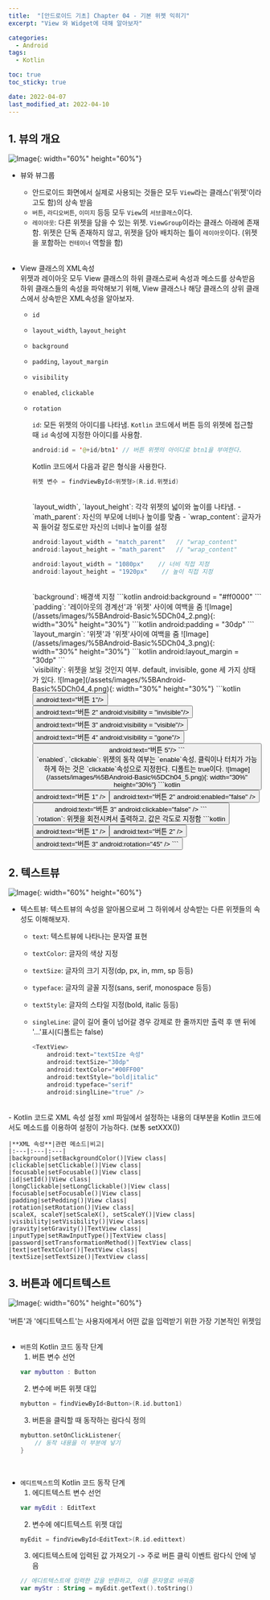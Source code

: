 ```yaml
---
title:  "[안드로이드 기초] Chapter 04 - 기본 위젯 익히기"
excerpt: "View 와 Widget에 대해 알아보자"

categories:
  - Android
tags:
  - Kotlin

toc: true
toc_sticky: true

date: 2022-04-07
last_modified_at: 2022-04-10
---
```

## 1. 뷰의 개요
![Image](/assets/images/%5BAndroid-Basic%5DCh04_1.png){: width="60%" height="60%"}
<br>

- 뷰와 뷰그룹
  - 안드로이드 화면에서 실제로 사용되는 것들은 모두 `View`라는 클래스('위젯'이라고도 함)의 상속 받음  
  - `버튼`, `라디오버튼`, `이미지` 등등 모두 `View`의 `서브클래스`이다.  
  - `레이아웃`: 다른 위젯을 담을 수 있는 위젯. `ViewGroup`이라는 클래스 아래에 존재함. 위젯은 단독 존재하지 않고, 위젯을 담아 배치하는 틀이 `레이아웃`이다. (위젯을 포함하는 `컨테이너` 역할을 함)
<br><br>

- View 클래스의 XML속성  
위젯과 레이아웃 모두 View 클래스의 하위 클래스로써 속성과 메소드를 상속받음  
하위 클래스들의 속성을 파악해보기 위해, View 클래스나 해당 클래스의 상위 클래스에서 상속받은 XML속성을 알아보자.
  - `id`
  - `layout_width`, `layout_height`
  - `background`
  - `padding`, `layout_margin`
  - `visibility`
  - `enabled`, `clickable`
  - `rotation`

    `id`: 모든 위젯의 아이디를 나타냄. `Kotlin` 코드에서 버튼 등의 위젯에 접근할 때 `id` 속성에 지정한 아이디를 사용함.  

    ```kotlin
    android:id = '@+id/btn1' // 버튼 위젯의 아이디로 btn1을 부여한다.
    ```

    Kotlin 코드에서 다음과 같은 형식을 사용한다.
    ```kotlin
    위젯 변수 = findViewById<위젯형>(R.id.위젯id)
    ```  
    <br>
    `layout_width`, `layout_height`: 각각 위젯의 넓이와 높이를 나타냄.
    - `math_parent`: 자신의 부모에 너비나 높이를 맞춤
    - `wrap_content`: 글자가 꼭 들어갈 정도로만 자신의 너비나 높이를 설정

    ```kotlin
    android:layout_width = "match_parent"   // "wrap_content"
    android:layout_height = "math_parent"   // "wrap_content"

    android:layout_width = "1080px"    // 너비 직접 지정
    android:layout_height = "1920px"    // 높이 직접 지정
    ```
    <br>
    `background`: 배경색 지정  
    ```kotlin
    android:background = "#ff0000"
    ```
    <br>
    `padding`: '레이아웃의 경계선'과 '위젯' 사이에 여백을 줌  
    ![Image](/assets/images/%5BAndroid-Basic%5DCh04_2.png){: width="30%" height="30%"}
    ```kotlin
    android:padding = "30dp"
    ```
    <br>
    `layout_margin`: '위젯'과 '위젯'사이에 여백을 줌  
    ![Image](/assets/images/%5BAndroid-Basic%5DCh04_3.png){: width="30%" height="30%"}
    ```kotlin
    android:layout_margin = "30dp"
    ```
    <br>
    `visibility`: 위젯을 보일 것인지 여부. default, invisible, gone 세 가지 상태가 있다.  
    ![Image](/assets/images/%5BAndroid-Basic%5DCh04_4.png){: width="30%" height="30%"}
    ```kotlin
    <Button>
        android:text="버튼 1"/>
    <Button>
        android:text="버튼 2"
        android:visibility = "invisible"/>
    <Button>
        android:text="버튼 3"
        android:visibility = "visible"/>
    <Button>
        android:text="버튼 4"
        android:visibility = "gone"/>
    <Button>
        android:text="버튼 5"/>
    ```
    <br>
    `enabled`, `clickable`: 위젯의 동작 여부는 `enable`속성, 클릭이나 터치가 가능하게 하는 것은 `clickable`속성으로 지정한다. 디폴트는 true이다.  
    ![Image](/assets/images/%5BAndroid-Basic%5DCh04_5.png){: width="30%" height="30%"}
    ```kotlin
    <!-- enable은 버튼이 불투명하게 변함 -->
    <Button>
        android:text="버튼 1" />
    <Button>
        android:text="버튼 2"
        android:enabled="false" />
    <Button>
        android:text="버튼 3"
        android:clickable="false" />
    ```
    <br>
    `rotation`: 위젯을 회전시켜서 출력하고, 값은 각도로 지정함
    ```kotlin
    <Button>
        android:text="버튼 1" />
    <Button>
        android:text="버튼 2" />
    <Button>
        android:text="버튼 3"
        android:rotation="45" />
    ```

## 2. 텍스트뷰
![Image](/assets/images/%5BAndroid-Basic%5DCh04_6.png){: width="60%" height="60%"}  
- 텍스트뷰: 텍스트뷰의 속성을 알아봄으로써 그 하위에서 상속받는 다른 위젯들의 속성도 이해해보자.
  - `text`: 텍스트뷰에 나타나는 문자열 표현
  - `textColor`: 글자의 색상 지정
  - `textSize`: 글자의 크기 지정(dp, px, in, mm, sp 등등)
  - `typeface`: 글자의 글꼴 지정(sans, serif, monospace 등등)
  - `textStyle`: 글자의 스타일 지정(bold, italic 등등)
  - `singleLine`: 글이 길어 줄이 넘어갈 경우 강제로 한 줄까지만 출력 후 맨 뒤에 '...'표시(디폴트는 false)
  
    ```kotlin
    <TextView>
        android:text="textSIze 속성"
        android:textSize="30dp"
        android:textColor="#00FF00"
        android:textStyle="bold|italic"
        android:typeface="serif"
        android:singlLine="true" />
    ```
<br>
- Kotlin 코드로 XML 속성 설정  
  xml 파일에서 설정하는 내용의 대부분을 Kotlin 코드에서도 메소드를 이용하여 설정이 가능하다. (보통 setXXX())

    |**XML 속성**|관련 메소드|비고|
    |:---|:---|:---|
    |background|setBackgroundColor()|View class|
    |clickable|setClickable()|View class|
    |focusable|setFocusable()|View class|
    |id|setId()|View class|
    |longClickable|setLongClickable()|View class|
    |focusable|setFocusable()|View class|
    |padding|setPedding()|View class|
    |rotation|setRotation()|View class|
    |scaleX, scaleY|setScaleX(), setScaleY()|View class|
    |visibility|setVisibility()|View class|
    |gravity|setGravity()|TextView class|
    |inputType|setRawInputType()|TextView class|
    |password|setTransformationMethod()|TextView class|
    |text|setTextColor()|TextView class|
    |textSize|setTextSize()|TextView class|

## 3. 버튼과 에디트텍스트
![Image](/assets/images/%5BAndroid-Basic%5DCh04_7.png){: width="60%" height="60%"}  
<br>
'버튼'과 '에디트텍스트'는 사용자에게서 어떤 값을 입력받기 위한 가장 기본적인 위젯임  
<br>

- `버튼`의 Kotlin 코드 동작 단계
  1. 버튼 변수 선언  
   ```kotlin
   var mybutton : Button
   ```
  2. 변수에 버튼 위젯 대입
   ```kotlin
   mybutton = findViewById<Button>(R.id.button1)
   ```
   3. 버튼을 클릭할 때 동작하는 람다식 정의
   ```kotlin
   mybutton.setOnClickListener{
       // 동작 내용을 이 부분에 넣기
   }
   ```
<br>

- `에디트텍스트`의 Kotlin 코드 동작 단계
  1. 에디트텍스트 변수 선언
   ```kotlin
   var myEdit : EditText
   ```
   2. 변수에 에디트텍스트 위젯 대입
   ```kotlin
   myEdit = findViewById<EditText>(R.id.edittext)
   ```
   3. 에디트텍스트에 입력된 값 가져오기 -> 주로 버튼 클릭 이벤트 람다식 안에 넣음
   ```kotlin
   // 에디트텍스트에 입력한 값을 반환하고, 이를 문자열로 바꿔줌
   var myStr : String = myEdit.getText().toString()
   ```

